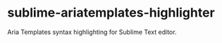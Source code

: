 sublime-ariatemplates-highlighter
=======================================

Aria Templates syntax highlighting for Sublime Text editor.
